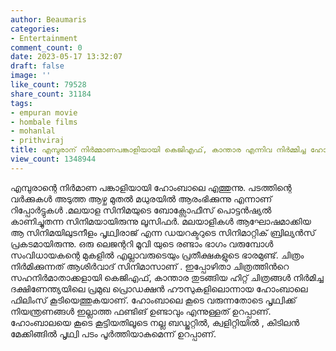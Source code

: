 ```yaml
---
author: Beaumaris
categories:
- Entertainment
comment_count: 0
date: 2023-05-17 13:32:07
draft: false
image: ''
like_count: 79528
share_count: 31184
tags:
- empuran movie
- hombale films
- mohanlal
- prithviraj
title: എമ്പുരാന് നിർമ്മാണപങ്കാളിയായി കെജിഎഫ്, കാന്താര എന്നിവ നിർമ്മിച്ച ഹോംബാലെയും
view_count: 1348944
---
```


എമ്പുരാന്റെ നിർമാണ പങ്കാളിയായി ഹോംബാലെ എത്തുന്നു. പടത്തിന്റെ വർക്കുകൾ അടുത്ത ആഴ്ച മുതൽ മധുരയിൽ ആരംഭിക്കുന്നു എന്നാണ് റിപ്പോർട്ടുകൾ .മലയാള സിനിമയുടെ ബോക്സോഫീസ് പൊട്ടൻഷ്യൽ കാണിച്ചുതന്ന സിനിമയായിരുന്നു ലൂസിഫർ. മലയാളികൾ ആഘോഷമാക്കിയ ആ സിനിമയിലുടനീളം പൃഥ്വിരാജ് എന്ന ഡയറക്ടറുടെ സിനിമാറ്റിക് ബ്രില്യൻസ് പ്രകടമായിരുന്നു. [](https://cdn.boolokam.com/articles/2023/05/22.webp)ഒരു ലെജന്ററി മൂവി യുടെ രണ്ടാം ഭാഗം വരുമ്പോൾ സംവിധായകന്റെ മുകളിൽ എല്ലാവരുടെയും പ്രതീക്ഷകളുടെ ഭാരമുണ്ട്. ചിത്രം നിര്‍മിക്കുന്നത് ആശിര്‍വാദ് സിനിമാസാണ് . ഇപ്പോഴിതാ ചിത്രത്തിന്‍റെ സഹനിര്‍മാതാക്കളായി കെജിഎഫ്, കാന്താര തുടങ്ങിയ ഹിറ്റ് ചിത്രങ്ങള്‍ നിര്‍മിച്ച ദക്ഷിണേന്ത്യയിലെ പ്രമുഖ പ്രൊഡക്ഷന്‍ ഹൗസുകളിലൊന്നായ ഹോംബാലെ ഫിലിംസ് കൂടിയെത്തുകയാണ്. ഹോംബാലെ കൂടെ വരുന്നതോടെ പൃഥ്വിക്ക് നിയന്ത്രണങ്ങൾ ഇല്ലാത്ത ഫണ്ടിങ് ഉണ്ടാവും എന്നുള്ളത് ഉറപ്പാണ്. ഹോംബാലയെ കൂടെ കൂട്ടിയതിലൂടെ നല്ല ബഡ്ജറ്റിൽ, ക്വളിറ്റിയിൽ , കിടിലൻ മേക്കിങ്ങിൽ പൃഥ്വി പടം പൂർത്തിയാകുമെന്ന് ഉറപ്പാണ്.